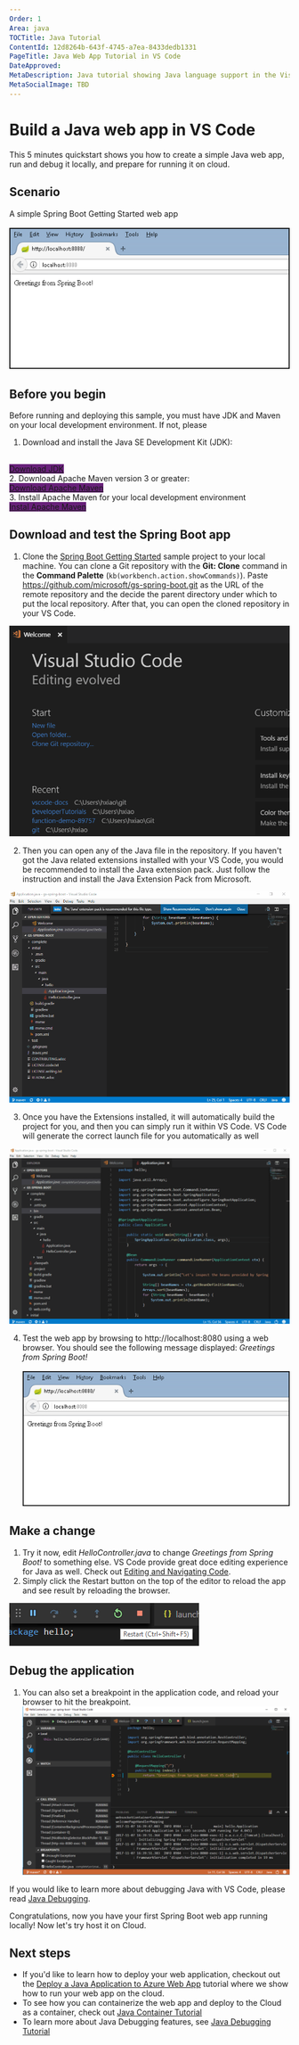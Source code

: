 ```yaml
---
Order: 1
Area: java
TOCTitle: Java Tutorial
ContentId: 12d8264b-643f-4745-a7ea-8433dedb1331
PageTitle: Java Web App Tutorial in VS Code
DateApproved:
MetaDescription: Java tutorial showing Java language support in the Visual Studio Code editor.
MetaSocialImage: TBD
---
```

# Build a Java web app in VS Code

This 5 minutes quickstart shows you how to create a simple Java web app, run and debug it locally, and prepare for running it on cloud.

## Scenario

A simple Spring Boot Getting Started web app
<br><br>
![Greeting from Java](images/GreetingFromSpring.png)

## Before you begin

Before running and deploying this sample, you must have JDK and Maven on your local development environment. If not, please

1. Download and install the Java SE Development Kit (JDK):
<br>
<a class="tutorial-next-btn" href="http://www.oracle.com/technetwork/java/javase/downloads/index.html" target="_blank" style="background-color:#68217A">Download JDK</a>
<br>
2. Download Apache Maven version 3 or greater:
<br>
<a class="tutorial-next-btn" href="https://maven.apache.org/download.cgi" target="_blank" style="background-color:#68217A">Download Apache Maven</a>
<br>
3. Install Apache Maven for your local development environment
<br>
<a class="tutorial-next-btn" href="https://maven.apache.org/install" target="_blank" style="background-color:#68217A">Instal Apache Maven</a>
<br>

## Download and test the Spring Boot app
1. Clone the [Spring Boot Getting Started](https://github.com/spring-guides/gs-spring-boot) sample project to your local machine. You can clone a Git repository with the **Git: Clone** command in the **Command Palette** (`kb(workbench.action.showCommands)`). Paste https://github.com/microsoft/gs-spring-boot.git as the URL of the remote repository and the decide the parent directory under which to put the local repository. After that, you can open the cloned repository in your VS Code.

![Clone Spring Repository](images/CloneRepository.gif)

2. Then you can open any of the Java file in the repository. If you haven't got the Java related extensions installed with your VS Code, you would be recommended to install the Java extension pack. Just follow the instruction and install the Java Extension Pack from Microsoft.

![Install Java Extensions](images/InstallExtensions.gif)

3. Once you have the Extensions installed, it will automatically build the project for you, and then you can simply run it within VS Code. VS Code will generate the correct launch file for you automatically as well

![Run Spring Boot](images/RunSpringBoot.gif)

4. Test the web app by browsing to http://localhost:8080 using a web browser. You should see the following message displayed: *Greetings from Spring Boot!*
<br><br>
![Greeting from Spring](images/GreetingFromSpring.png)

## Make a change
1. Try it now, edit *HelloController.java* to change *Greetings from Spring Boot!* to something else. VS Code provide great doce editing experience for Java as well. Check out [Editing and Navigating Code](https://code.visualstudio.com/docs/languages/java#_editing-and-navigating-code).
2. Simply click the Restart button on the top of the editor to reload the app and see result by reloading the browser.

![Restart Application](images/RestartApplication.PNG)

## Debug the application
1. You can also set a breakpoint in the application code, and reload your browser to hit the breakpoint.
![Debug Application](images/Debugging.PNG)

If you would like to learn more about debugging Java with VS Code, please read [Java Debugging](/docs/java/java-debugging).

Congratulations, now you have your first Spring Boot web app running locally! Now let's try host it on Cloud.

## Next steps
* If you'd like to learn how to deploy your web application, checkout out the [Deploy a Java Application to Azure Web App](/docs/java/java-webapp) tutorial where we show how to run your web app on the cloud.
* To see how you can containerize the web app and deploy to the Cloud as a container, check out [Java Container Tutorial](/docs/java/java-container)
* To learn more about Java Debugging features, see [Java Debugging Tutorial](/docs/java/java-debugging)
